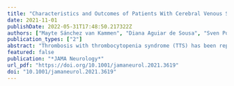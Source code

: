 ```yaml
---
title: "Characteristics and Outcomes of Patients With Cerebral Venous Sinus Thrombosis in SARS-CoV-2 Vaccine–Induced Immune Thrombotic Thrombocytopenia"
date: 2021-11-01
publishDate: 2022-05-31T17:48:50.217322Z
authors: ["Mayte Sánchez van Kammen", "Diana Aguiar de Sousa", "Sven Poli", "Charlotte Cordonnier", "Mirjam R. Heldner", "Anita van de Munckhof", "Katarzyna Krzywicka", "Thijs van Haaps", "Alfonso Ciccone", "Saskia Middeldorp", "Marcel M. Levi", "Johanna A. Kremer Hovinga", "Suzanne Silvis", "Sini Hiltunen", "Maryam Mansour", "Antonio Arauz", "Miguel A. Barboza", "Thalia S. Field", "Georgios Tsivgoulis", "Simon Nagel", "Erik Lindgren", "Turgut Tatlisumak", "Katarina Jood", "Jukka Putaala", "Jose M. Ferro", "Marcel Arnold", "Jonathan M. Coutinho", "Cerebral Venous Sinus Thrombosis With Thrombocytopenia Syndrome Study Group"]
publication_types: ["2"]
abstract: "Thrombosis with thrombocytopenia syndrome (TTS) has been reported after vaccination with the SARS-CoV-2 vaccines ChAdOx1 nCov-19 (Oxford–AstraZeneca) and Ad26.COV2.S (Janssen/Johnson &amp; Johnson).To describe the clinical characteristics and outcome of patients with cerebral venous sinus thrombosis (CVST) after SARS-CoV-2 vaccination with and without TTS.This cohort study used data from an international registry of consecutive patients with CVST within 28 days of SARS-CoV-2 vaccination included between March 29 and June 18, 2021, from 81 hospitals in 19 countries. For reference, data from patients with CVST between 2015 and 2018 were derived from an existing international registry. Clinical characteristics and mortality rate were described for adults with (1) CVST in the setting of SARS-CoV-2 vaccine–induced immune thrombotic thrombocytopenia, (2) CVST after SARS-CoV-2 vaccination not fulling criteria for TTS, and (3) CVST unrelated to SARS-CoV-2 vaccination.Patients were classified as having TTS if they had new-onset thrombocytopenia without recent exposure to heparin, in accordance with the Brighton Collaboration interim criteria.Clinical characteristics and mortality rate.Of 116 patients with postvaccination CVST, 78 (67.2%) had TTS, of whom 76 had been vaccinated with ChAdOx1 nCov-19; 38 (32.8%) had no indication of TTS. The control group included 207 patients with CVST before the COVID-19 pandemic. A total of 63 of 78 (81%), 30 of 38 (79%), and 145 of 207 (70.0%) patients, respectively, were female, and the mean (SD) age was 45 (14), 55 (20), and 42 (16) years, respectively. Concomitant thromboembolism occurred in 25 of 70 patients (36%) in the TTS group, 2 of 35 (6%) in the no TTS group, and 10 of 206 (4.9%) in the control group, and in-hospital mortality rates were 47% (36 of 76; 95% CI, 37-58), 5% (2 of 37; 95% CI, 1-18), and 3.9% (8 of 207; 95% CI, 2.0-7.4), respectively. The mortality rate was 61% (14 of 23) among patients in the TTS group diagnosed before the condition garnered attention in the scientific community and 42% (22 of 53) among patients diagnosed later.In this cohort study of patients with CVST, a distinct clinical profile and high mortality rate was observed in patients meeting criteria for TTS after SARS-CoV-2 vaccination."
featured: false
publication: "*JAMA Neurology*"
url_pdf: "https://doi.org/10.1001/jamaneurol.2021.3619"
doi: "10.1001/jamaneurol.2021.3619"
---
```


